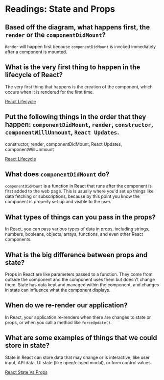 # Readings: State and Props

## Based off the diagram, what happens first, the `render` or the `componentDidMount`?
`Render` will happen first because `componentDidMount` is invoked immediately after a component is mounted.

## What is the very first thing to happen in the lifecycle of React?
The very first thing that happens is the creation of the component, which occurs when it is rendered for the first time.

[React Lifecycle](https://medium.com/@joshuablankenshipnola/react-component-lifecycle-events-cb77e670a093)

## Put the following things in the order that they happen: `componentDidMount`, `render`, `constructor`, `componentWillUnmount`, `React Updates`.
constructor, render, componentDidMount, React Updates, componentWillUnmount

[React Lifecycle](https://medium.com/@joshuablankenshipnola/react-component-lifecycle-events-cb77e670a093)

## What does `componentDidMount` do?
`componentDidMount` is a function in React that runs after the component is first added to the web page. This is usually where you'd set up things like data fetching or subscriptions, because by this point you know the component is properly set up and visible to the user.

## What types of things can you pass in the props?
In React, you can pass various types of data in props, including strings, numbers, booleans, objects, arrays, functions, and even other React components.

## What is the big difference between props and state?
Props in React are like parameters passed to a function. They come from outside the component and the component uses them but doesn't change them. State has data kept and managed within the component, and changes in state can influence what the component displays.

## When do we re-render our application?
In React, your application re-renders when there are changes to state or props, or when you call a method like `forceUpdate()`.


## What are some examples of things that we could store in state?
State in React can store data that may change or is interactive, like user input, API data, UI state (like open/closed modal), or form control values.

[React State Vs Props](https://youtu.be/IYvD9oBCuJI)
